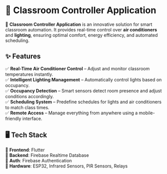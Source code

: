 # 🏫 Classroom Controller Application  

🚀 **Classroom Controller Application** is an innovative solution for smart classroom automation. It provides real-time control over **air conditioners** and **lighting**, ensuring optimal comfort, energy efficiency, and automated scheduling.  

## ✨ Features  

✅ **Real-Time Air Conditioner Control** – Adjust and monitor classroom temperatures instantly.  
✅ **Intelligent Lighting Management** – Automatically control lights based on occupancy.  
✅ **Occupancy Detection** – Smart sensors detect room presence and adjust conditions accordingly.  
✅ **Scheduling System** – Predefine schedules for lights and air conditioners to match class times.  
✅ **Remote Access** – Manage everything from anywhere using a mobile-friendly interface.  

## 🖥️ Tech Stack  

🔹 **Frontend**: Flutter  
🔹 **Backend**: Firebase Realtime Database  
🔹 **Auth**: Firebase Authentication  
🔹 **Hardware**: ESP32, Infrared Sensors, PIR Sensors, Relays 